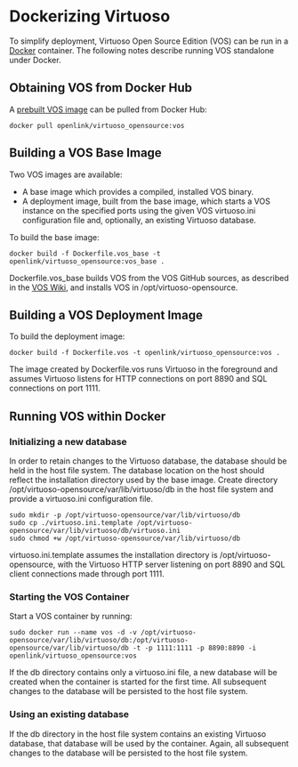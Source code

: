 # Dockerizing Virtuoso

To simplify deployment, Virtuoso Open Source Edition (VOS) can be run in a [Docker](https://www.docker.com) container. 
The following notes describe running VOS standalone under Docker. 

## Obtaining VOS from Docker Hub

A [prebuilt VOS image](https://hub.docker.com/r/openlink/virtuoso_opensource/) can be pulled from Docker Hub:

    docker pull openlink/virtuoso_opensource:vos

## Building a VOS Base Image

Two VOS images are available:

* A base image which provides a compiled, installed VOS binary.
* A deployment image, built from the base image, which starts a VOS instance on the specified ports using the given VOS virtuoso.ini configuration file and, optionally, an existing Virtuoso database.

To build the base image:

    docker build -f Dockerfile.vos_base -t openlink/virtuoso_opensource:vos_base .
    
Dockerfile.vos_base builds VOS from the VOS GitHub sources, as described in the [VOS Wiki](http://virtuoso.openlinksw.com/dataspace/doc/dav/wiki/Main/VOSUbuntuNotes#Building%20from%20Upstream%20Source), and installs VOS in /opt/virtuoso-opensource.

## Building a VOS Deployment Image

To build the deployment image:

    docker build -f Dockerfile.vos -t openlink/virtuoso_opensource:vos .
    
The image created by Dockerfile.vos runs Virtuoso in the foreground and assumes Virtuoso listens for HTTP connections on port 8890 and SQL connections on port 1111. 

## Running VOS within Docker

### Initializing a new database

In order to retain changes to the Virtuoso database, the database should be held in the host file system. The database location on the host should reflect the installation directory used by the base image. Create directory /opt/virtuoso-opensource/var/lib/virtuoso/db in the host file system and provide a virtuoso.ini configuration file.

    sudo mkdir -p /opt/virtuoso-opensource/var/lib/virtuoso/db
    sudo cp ./virtuoso.ini.template /opt/virtuoso-opensource/var/lib/virtuoso/db/virtuoso.ini
    sudo chmod +w /opt/virtuoso-opensource/var/lib/virtuoso/db
    
virtuoso.ini.template assumes the installation directory is /opt/virtuoso-opensource, with the Virtuoso HTTP server listening on port 8890 and SQL client connections made through port 1111.

### Starting the VOS Container

Start a VOS container by running:

    sudo docker run --name vos -d -v /opt/virtuoso-opensource/var/lib/virtuoso/db:/opt/virtuoso-opensource/var/lib/virtuoso/db -t -p 1111:1111 -p 8890:8890 -i openlink/virtuoso_opensource:vos
    
If the db directory contains only a virtuoso.ini file, a new database will be created when the container is started for the first time. All subsequent changes to the database will be persisted to the host file system.

### Using an existing database

If the db directory in the host file system contains an existing Virtuoso database, that database will be used by the container. Again, all subsequent changes to the database will be persisted to the host file system.
